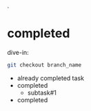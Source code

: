 .

# completed
dive-in:
```sh
git checkout branch_name
```
- already completed task
- completed
    - subtask#1
- completed
